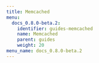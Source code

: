 ```yaml
---
title: Memcached
menu:
  docs_0.8.0-beta.2:
    identifier: guides-memcached
    name: Memcached
    parent: guides
    weight: 20
menu_name: docs_0.8.0-beta.2
---
```

